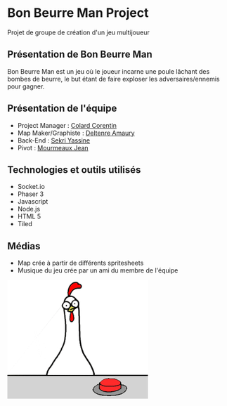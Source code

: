 # Bon Beurre Man Project
Projet de groupe de création d'un jeu multijoueur


## Présentation de Bon Beurre Man

Bon Beurre Man est un jeu où le joueur incarne une poule lâchant des bombes de beurre, le but étant de faire exploser les adversaires/ennemis pour gagner.

## Présentation de l'équipe


* Project Manager : [Colard Corentin](https://github.com/c-corentin)
* Map Maker/Graphiste : [Deltenre Amaury](https://github.com/AmauD)
* Back-End : [Sekri Yassine](https://github.com/MiniYass)
* Pivot : [Mourmeaux Jean](https://github.com/Daxdrena)


## Technologies et outils utilisés

* Socket.io
* Phaser 3
* Javascript
* Node.js
* HTML 5
* Tiled

## Médias 

* Map crée à partir de différents spritesheets
* Musique du jeu crée par un ami du membre de l'équipe

![ChickenGif](chicken.gif)

